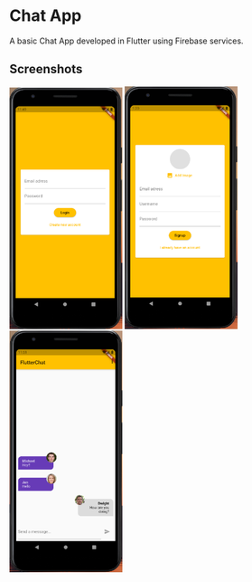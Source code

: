 # Chat App

A basic Chat App developed in Flutter using Firebase services.

## Screenshots

<img src="src1.png" width="200" /> <img src="src2.png" width="200" /> <img src="src3.png" width="200" />